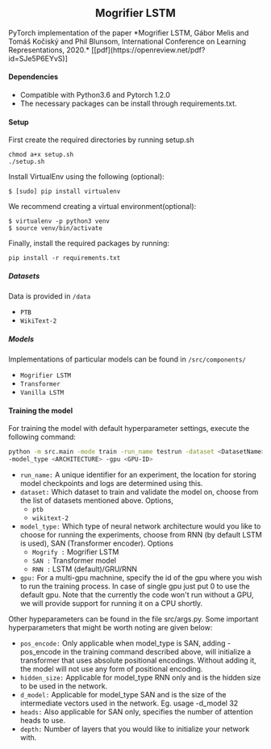 <h2 align="center">
    Mogrifier LSTM
</h2>
PyTorch implementation of the paper *Mogrifier LSTM, Gábor Melis and Tomáš Kočiský and Phil Blunsom, International Conference on Learning Representations, 2020.* [[pdf](https://openreview.net/pdf?id=SJe5P6EYvS)]

#### Dependencies

- Compatible with Python3.6 and Pytorch 1.2.0
- The necessary packages can be install through requirements.txt.

#### Setup

First create the required directories by running setup.sh

```shell
chmod a+x setup.sh
./setup.sh
```

Install VirtualEnv using the following (optional):

```shell
$ [sudo] pip install virtualenv
```

We recommend creating a virtual environment(optional):

```shell
$ virtualenv -p python3 venv
$ source venv/bin/activate
```

Finally, install the required packages by running:

```shell
pip install -r requirements.txt
```

##### Datasets

Data is provided in `/data` 

- `PTB`
- `WikiText-2`

##### Models

Implementations of particular models can be found in `/src/components/`

- `Mogrifier LSTM`
- `Transformer`
- `Vanilla LSTM`

#### Training the model

For training the model with default hyperparameter settings, execute the following command:

```bash
python -m src.main -mode train -run_name testrun -dataset <DatasetName> \
-model_type <ARCHITECTURE> -gpu <GPU-ID>
```

  - `run_name:` A unique identifier for an experiment, the location for storing model checkpoints and logs are determined using this.
  - `dataset:` Which dataset to train and validate the model on, choose from the list of datasets mentioned above. Options,
      - `ptb`
      - `wikitext-2`
  - `model_type:` Which type of neural network architecture would you like to choose for running the experiments, choose from RNN (by default LSTM is used), SAN (Transformer encoder). Options
      - `Mogrify :` Mogrifier LSTM
      - `SAN :` Transformer model
      - `RNN :` LSTM (default)/GRU/RNN 
  - `gpu:` For a multi-gpu machnine, specify the id of the gpu where you wish to run the training process. In case of single gpu just put 0 to use the default gpu. Note that the currently the code won't run without a GPU, we will provide support for running it on a CPU shortly.

Other hypeparameters can be found in the file src/args.py. Some important hyperparameters that might be worth noting are given below:

- `pos_encode:` Only applicable when model_type is SAN, adding -pos_encode in the training command described above, will initialize a transformer that uses absolute positional encodings. Without adding it, the model will not use any form of positional encoding.
- `hidden_size:` Applicable for model_type RNN only and is the hidden size to be used in the network.
- `d_model:` Applicable for model_type SAN and is the size of the intermediate vectors used in the network. Eg. usage -d_model 32
- `heads:` Also applicable for SAN only, specifies the number of attention heads to use.
- `depth:` Number of layers that you would like to initialize your network with.



